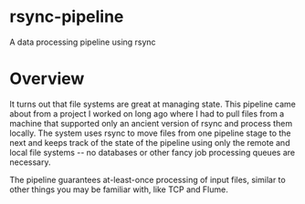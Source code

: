 # rsync-pipeline
A data processing pipeline using rsync

# Overview
It turns out that file systems are great at managing state. This pipeline came about from a project I worked on long ago where I had to pull files from a machine that supported only an ancient version of rsync and process them locally. The system uses rsync to move files from one pipeline stage to the next and keeps track of the state of the pipeline using only the remote and local file systems -- no databases or other fancy job processing queues are necessary.

The pipeline guarantees at-least-once processing of input files, similar to other things you may be familiar with, like TCP and Flume.
